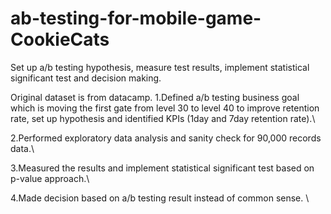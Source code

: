 # ab-testing-for-mobile-game-CookieCats
Set up a/b testing hypothesis, measure test results, implement statistical significant test and decision making.

Original dataset is from datacamp.
1.Defined a/b testing business goal which is moving the first gate from level 30 to level 40 to improve retention rate, set up hypothesis and identified KPIs (1day and 7day retention rate).\

2.Performed exploratory data analysis and sanity check for 90,000 records data.\

3.Measured the results and implement statistical significant test based on p-value approach.\

4.Made decision based on a/b testing result instead of common sense. \

